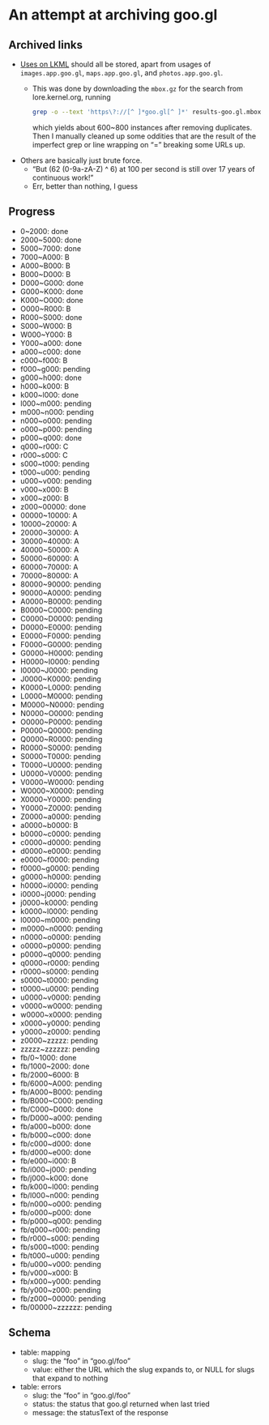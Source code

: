# An attempt at archiving goo.gl

## Archived links

- [Uses on LKML](https://lore.kernel.org/all/?q=goo.gl%2F) should all be stored, apart from usages of `images.app.goo.gl`, `maps.app.goo.gl`, and `photos.app.goo.gl`.
  - This was done by downloading the `mbox.gz` for the search from lore.kernel.org, running
  
    ```sh
    grep -o --text 'https\?://[^ ]*goo.gl[^ ]*' results-goo.gl.mbox > instances
    ```
    
    which yields about 600~800 instances after removing duplicates. Then I manually cleaned up some oddities that are the result of the imperfect grep or line wrapping on “=” breaking some URLs up.
- Others are basically just brute force.
  - “But (62 (0-9a-zA-Z) ^ 6) at 100 per second is still over 17 years of continuous work!”
  - Err, better than nothing, I guess

## Progress

- 0~2000: done
- 2000~5000: done
- 5000~7000: done
- 7000~A000: B
- A000~B000: B
- B000~D000: B
- D000~G000: done
- G000~K000: done
- K000~O000: done
- O000~R000: B
- R000~S000: done
- S000~W000: B
- W000~Y000: B
- Y000~a000: done
- a000~c000: done
- c000~f000: B
- f000~g000: pending
- g000~h000: done
- h000~k000: B
- k000~l000: done
- l000~m000: pending
- m000~n000: pending
- n000~o000: pending
- o000~p000: pending
- p000~q000: done
- q000~r000: C
- r000~s000: C
- s000~t000: pending
- t000~u000: pending
- u000~v000: pending
- v000~x000: B
- x000~z000: B
- z000~00000: done
- 00000~10000: A
- 10000~20000: A
- 20000~30000: A
- 30000~40000: A
- 40000~50000: A
- 50000~60000: A
- 60000~70000: A
- 70000~80000: A
- 80000~90000: pending
- 90000~A0000: pending
- A0000~B0000: pending
- B0000~C0000: pending
- C0000~D0000: pending
- D0000~E0000: pending
- E0000~F0000: pending
- F0000~G0000: pending
- G0000~H0000: pending
- H0000~I0000: pending
- I0000~J0000: pending
- J0000~K0000: pending
- K0000~L0000: pending
- L0000~M0000: pending
- M0000~N0000: pending
- N0000~O0000: pending
- O0000~P0000: pending
- P0000~Q0000: pending
- Q0000~R0000: pending
- R0000~S0000: pending
- S0000~T0000: pending
- T0000~U0000: pending
- U0000~V0000: pending
- V0000~W0000: pending
- W0000~X0000: pending
- X0000~Y0000: pending
- Y0000~Z0000: pending
- Z0000~a0000: pending
- a0000~b0000: B
- b0000~c0000: pending
- c0000~d0000: pending
- d0000~e0000: pending
- e0000~f0000: pending
- f0000~g0000: pending
- g0000~h0000: pending
- h0000~i0000: pending
- i0000~j0000: pending
- j0000~k0000: pending
- k0000~l0000: pending
- l0000~m0000: pending
- m0000~n0000: pending
- n0000~o0000: pending
- o0000~p0000: pending
- p0000~q0000: pending
- q0000~r0000: pending
- r0000~s0000: pending
- s0000~t0000: pending
- t0000~u0000: pending
- u0000~v0000: pending
- v0000~w0000: pending
- w0000~x0000: pending
- x0000~y0000: pending
- y0000~z0000: pending
- z0000~zzzzz: pending
- zzzzz~zzzzzz: pending
- fb/0~1000: done
- fb/1000~2000: done
- fb/2000~6000: B
- fb/6000~A000: pending
- fb/A000~B000: pending
- fb/B000~C000: pending
- fb/C000~D000: done
- fb/D000~a000: pending
- fb/a000~b000: done
- fb/b000~c000: done
- fb/c000~d000: done
- fb/d000~e000: done
- fb/e000~i000: B
- fb/i000~j000: pending
- fb/j000~k000: done
- fb/k000~l000: pending
- fb/l000~n000: pending
- fb/n000~o000: pending
- fb/o000~p000: done
- fb/p000~q000: pending
- fb/q000~r000: pending
- fb/r000~s000: pending
- fb/s000~t000: pending
- fb/t000~u000: pending
- fb/u000~v000: pending
- fb/v000~x000: B
- fb/x000~y000: pending
- fb/y000~z000: pending
- fb/z000~00000: pending
- fb/00000~zzzzzz: pending

## Schema

- table: mapping
  - slug: the “foo” in “goo.gl/foo”
  - value: either the URL which the slug expands to, or NULL for slugs that expand to nothing
- table: errors
  - slug: the “foo” in “goo.gl/foo”
  - status: the status that goo.gl returned when last tried
  - message: the statusText of the response
